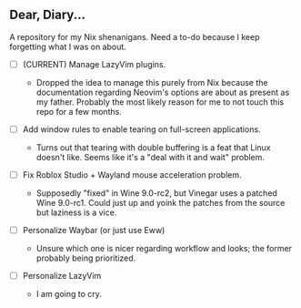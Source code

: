 Dear, Diary...
---

A repository for my Nix shenanigans.
Need a to-do because I keep forgetting
what I was on about.

- [ ] (CURRENT) Manage LazyVim plugins.
  - Dropped the idea to manage this purely from Nix
  because the documentation regarding Neovim's options are
  about as present as my father.
  Probably the most likely reason for me to not
  touch this repo for a few months.

- [ ] Add window rules to enable tearing on full-screen
applications.
  - Turns out that tearing with double buffering is a feat
  that Linux doesn't like. Seems like it's a "deal with it and 
  wait" problem.

- [ ] Fix Roblox Studio + Wayland mouse acceleration problem.
  - Supposedly "fixed" in Wine 9.0-rc2, but Vinegar uses a patched
  Wine 9.0-rc1. Could just up and yoink the patches from the source but
  laziness is a vice.

- [ ] Personalize Waybar (or just use Eww)
  - Unsure which one is nicer regarding workflow and looks; the former
  probably being prioritized.

- [ ] Personalize LazyVim 
  - I am going to cry.
